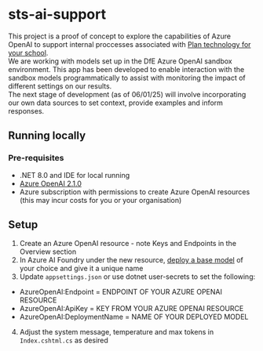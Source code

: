 # sts-ai-support

This project is a proof of concept to explore the capabilities of Azure OpenAI to support internal proccesses associated with [Plan technology for your school](https://github.com/DFE-Digital/sts-plan-technology-for-your-school).  
We are working with models set up in the DfE Azure OpenAI sandbox environment. This app has been developed to enable interaction with the sandbox models programmatically to assist with monitoring the impact of different settings on our results.  
The next stage of development (as of 06/01/25) will involve incorporating our own data sources to set context, provide examples and inform responses.  

## Running locally

### Pre-requisites
- .NET 8.0 and IDE for local running
- [Azure OpenAI 2.1.0](https://www.nuget.org/packages/Azure.AI.OpenAI)
- Azure subscription with permissions to create Azure OpenAI resources (this may incur costs for you or your organisation)

## Setup
1. Create an Azure OpenAI resource - note Keys and Endpoints in the Overview section
2. In Azure AI Foundry under the new resource, [deploy a base model](https://learn.microsoft.com/en-us/azure/ai-studio/how-to/deploy-models-openai) of your choice and give it a unique name
3. Update `appsettings.json` or use dotnet user-secrets to set the following:
  - AzureOpenAI:Endpoint = ENDPOINT OF YOUR AZURE OPENAI RESOURCE
  - AzureOpenAI:ApiKey = KEY FROM YOUR AZURE OPENAI RESOURCE
  - AzureOpenAI:DeploymentName = NAME OF YOUR DEPLOYED MODEL
4. Adjust the system message, temperature and max tokens in `Index.cshtml.cs` as desired


